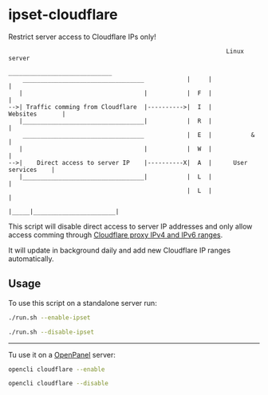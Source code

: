 # ipset-cloudflare
Restrict server access to Cloudflare IPs only!

```
                                                             Linux server
                                                   _____________________________
    __________________________________            |     |                       |
   |                                  |           |  F  |                       |
-->| Traffic comming from Cloudflare  |---------->|  I  |        Websites       |
   |__________________________________|           |  R  |                       |
    __________________________________            |  E  |           &           |
   |                                  |           |  W  |                       |
-->|    Direct access to server IP    |----------X|  A  |      User services    |
   |__________________________________|           |  L  |                       |
                                                  |  L  |                       |
                                                  |_____|_______________________| 

```

This script will disable direct access to server IP addresses and only allow access comming through [Cloudflare proxy IPv4 and IPv6 ranges](https://www.cloudflare.com/ips/).

It will update in background daily and add new Cloudflare IP ranges automatically.

## Usage

To use this script on a standalone server run:

```bash
./run.sh --enable-ipset
```

```bash
./run.sh --disable-ipset
```

----

Tu use it on a [OpenPanel](https://openpanel.co) server:

```bash
opencli cloudflare --enable
```

```bash
opencli cloudflare --disable
```
